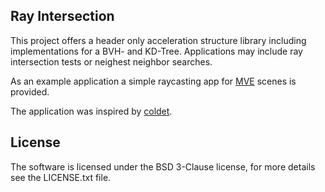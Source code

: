 Ray Intersection
-------------------------------------------------------------------------------
This project offers a header only acceleration structure library including
implementations for a BVH- and KD-Tree. Applications may include ray
intersection tests or neighest neighbor searches.

As an example application a simple raycasting app for
[MVE](https://github.com/simonfuhrmann/mve) scenes is provided.

The application was inspired by
[coldet](http://sourceforge.net/projects/coldet/).

License
-------------------------------------------------------------------------------
The software is licensed under the BSD 3-Clause license,
for more details see the LICENSE.txt file.
